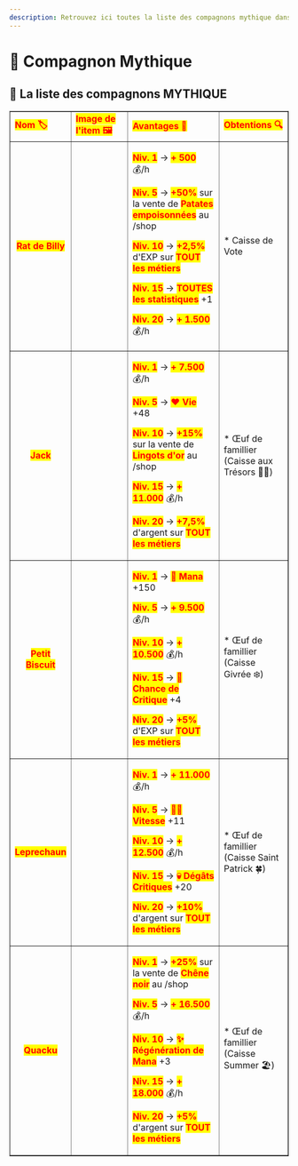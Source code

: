 ```yaml
---
description: Retrouvez ici toutes la liste des compagnons mythique dans le serveur.
---
```


# 🦞 Compagnon Mythique

## 💠 La liste des compagnons MYTHIQUE

<table border="1" cellspacing="0" cellpadding="6">
  <tr>
    <td><mark style="color:red;"><strong>Nom 🏷️</strong></mark></td>
    <td><mark style="color:red;"><strong>Image de l'item 🖼️</strong></mark></td>
    <td><mark style="color:red;"><strong>Avantages 💪</strong></mark></td>
    <td><mark style="color:red;"><strong>Obtentions 🔍</strong></mark></td>
  </tr>
  <tr>
    <td align="center"><mark style="color:red;"><strong>Rat de Billy</strong></mark></td>
    <td>
      <figure>
        <img src="../../.gitbook/assets/Les_Compagnons/Items/Mythique/RatDeBilly.png" alt="">
      </figure>
      <figure>
        <img src="../../.gitbook/assets/Les_Compagnons/Items/Mythique/RatDeBillyShiny.png" alt="">
      </figure>
    </td>
    <td>
      <p><mark style="color:red;"><strong>Niv. 1</strong></mark> → <mark style="color:red;"><strong>+ 500</strong></mark> 💰/h</p>
      <p><mark style="color:red;"><strong>Niv. 5</strong></mark> → <mark style="color:red;"><strong>+50%</strong></mark> sur la vente de <mark style="color:red;"><strong>Patates empoisonnées</strong></mark> au /shop</p>
      <p><mark style="color:red;"><strong>Niv. 10</strong></mark> → <mark style="color:red;"><strong>+2,5%</strong></mark> d'EXP sur <mark style="color:red;"><strong>TOUT les métiers</strong></mark></p>
      <p><mark style="color:red;"><strong>Niv. 15</strong></mark> → <mark style="color:red;"><strong>TOUTES les statistiques</strong></mark> +1</p>
      <p><mark style="color:red;"><strong>Niv. 20</strong></mark> → <mark style="color:red;"><strong>+ 1.500</strong></mark> 💰/h</p>
    <td>
      <p> * Caisse de Vote
    </td>
  </tr>
  <tr>
    <td align="center"><mark style="color:red;"><strong>Jack</strong></mark></td>
    <td>
      <figure>
        <img src="../../.gitbook/assets/Les_Compagnons/Items/Mythique/Jack.png" alt="">
      </figure>
    </td>
    <td>
      <p><mark style="color:red;"><strong>Niv. 1</strong></mark> → <mark style="color:red;"><strong>+ 7.500</strong></mark> 💰/h</p>
      <p><mark style="color:red;"><strong>Niv. 5</strong></mark> → <mark style="color:red;"><strong>❤️ Vie</strong></mark> +48</p>
      <p><mark style="color:red;"><strong>Niv. 10</strong></mark> → <mark style="color:red;"><strong>+15%</strong></mark> sur la vente de <mark style="color:red;"><strong>Lingots d'or</strong></mark> au /shop</p>
      <p><mark style="color:red;"><strong>Niv. 15</strong></mark> → <mark style="color:red;"><strong>+ 11.000</strong></mark> 💰/h</p>
      <p><mark style="color:red;"><strong>Niv. 20</strong></mark> → <mark style="color:red;"><strong>+7,5%</strong></mark> d'argent sur <mark style="color:red;"><strong>TOUT les métiers</strong></mark></p>
    <td>
      <p> * Œuf de famillier (Caisse aux Trésors 🏴‍☠️)</p>
    </td>
  </tr>
  <tr>
    <td align="center"><mark style="color:red;"><strong>Petit Biscuit</strong></mark></td>
    <td>
      <figure>
        <img src="../../.gitbook/assets/Les_Compagnons/Items/Mythique/PetitBiscuit.png" alt="">
      </figure>
    </td>
    <td>
      <p><mark style="color:red;"><strong>Niv. 1</strong></mark> → <mark style="color:red;"><strong>🧪 Mana</strong></mark> +150</p>
      <p><mark style="color:red;"><strong>Niv. 5</strong></mark> → <mark style="color:red;"><strong>+ 9.500</strong></mark> 💰/h</p>
      <p><mark style="color:red;"><strong>Niv. 10</strong></mark> → <mark style="color:red;"><strong>+ 10.500</strong></mark> 💰/h</p>
      <p><mark style="color:red;"><strong>Niv. 15</strong></mark> → <mark style="color:red;"><strong>🥊 Chance de Critique</strong></mark> +4</p>
      <p><mark style="color:red;"><strong>Niv. 20</strong></mark> → <mark style="color:red;"><strong>+5%</strong></mark> d'EXP sur <mark style="color:red;"><strong>TOUT les métiers</strong></mark></p>
    <td>
      <p> * Œuf de famillier (Caisse Givrée ❄️)</p>
    </td>
  </tr>
  <tr>
    <td align="center"><mark style="color:red;"><strong>Leprechaun</strong></mark></td>
    <td>
      <figure>
        <img src="../../.gitbook/assets/Les_Compagnons/Items/Mythique/Leprechaun.png" alt="">
      </figure>
    </td>
    <td>
      <p><mark style="color:red;"><strong>Niv. 1</strong></mark> → <mark style="color:red;"><strong>+ 11.000</strong></mark> 💰/h</p>
      <p><mark style="color:red;"><strong>Niv. 5</strong></mark> → <mark style="color:red;"><strong>🏃‍♂️ Vitesse</strong></mark> +11</p>
      <p><mark style="color:red;"><strong>Niv. 10</strong></mark> → <mark style="color:red;"><strong>+ 12.500</strong></mark> 💰/h</p>
      <p><mark style="color:red;"><strong>Niv. 15</strong></mark> → <mark style="color:red;"><strong>💀 Dégâts Critiques</strong></mark> +20</p>
      <p><mark style="color:red;"><strong>Niv. 20</strong></mark> → <mark style="color:red;"><strong>+10%</strong></mark> d'argent sur <mark style="color:red;"><strong>TOUT les métiers</strong></mark></p>
    </td>
    <td>
      <p> * Œuf de famillier (Caisse Saint Patrick 🍀)</p>
    </td>
  </tr>
  <tr>
    <td align="center"><mark style="color:red;"><strong>Quacku</strong></mark></td>
    <td>
      <figure>
        <img src="../../.gitbook/assets/Les_Compagnons/Items/Mythique/Quacku.png" alt="">
      </figure>
    </td>
    <td>
      <p><mark style="color:red;"><strong>Niv. 1</strong></mark> → <mark style="color:red;"><strong>+25%</strong></mark> sur la vente de <mark style="color:red;"><strong>Chêne noir</strong></mark> au /shop</p>
      <p><mark style="color:red;"><strong>Niv. 5</strong></mark> → <mark style="color:red;"><strong>+ 16.500</strong></mark> 💰/h</p>
      <p><mark style="color:red;"><strong>Niv. 10</strong></mark> → <mark style="color:red;"><strong>✨ Régénération de Mana</strong></mark> +3</p>
      <p><mark style="color:red;"><strong>Niv. 15</strong></mark> → <mark style="color:red;"><strong>+ 18.000</strong></mark> 💰/h</p>
      <p><mark style="color:red;"><strong>Niv. 20</strong></mark> → <mark style="color:red;"><strong>+5%</strong></mark> d'argent sur <mark style="color:red;"><strong>TOUT les métiers</strong></mark></p>
    </td>
    <td>
      <p> * Œuf de famillier (Caisse Summer 🏖️)</p>
    </td>
  </tr>
</table>
